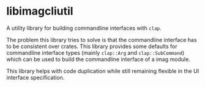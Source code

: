 # libimagcliutil

A utility library for building commandline interfaces with `clap`.

The problem this library tries to solve is that the commandline interface has to
be consistent over crates. This library provides some defaults for commandline
interface types (mainly `clap::Arg` and `clap::SubCommand`) which can be used to
build the commandline interface of a imag module.

This library helps with code duplication while still remaining flexible in the
UI interface specification.

